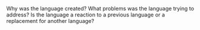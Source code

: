 Why was the language created?
What problems was the language trying to address?
Is the language a reaction to a previous language or a replacement for another language?
